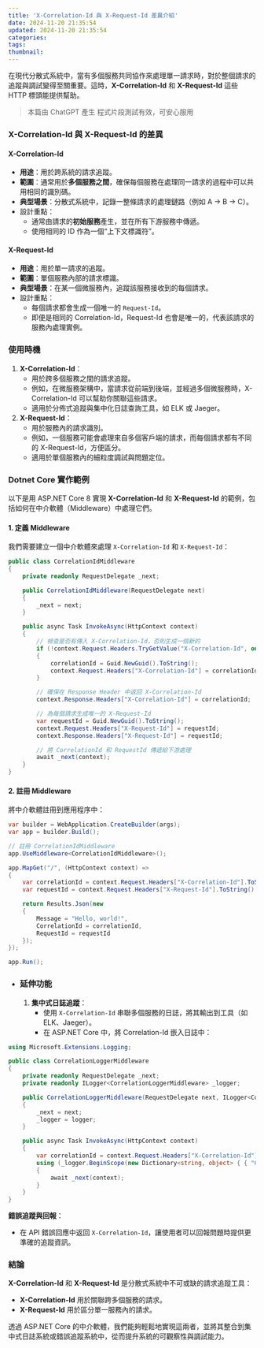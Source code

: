 ```yaml
---
title: 'X-Correlation-Id 與 X-Request-Id 差異介紹'
date: 2024-11-20 21:35:54
updated: 2024-11-20 21:35:54
categories:
tags:
thumbnail:
---
```


在現代分散式系統中，當有多個服務共同協作來處理單一請求時，對於整個請求的追蹤與調試變得至關重要。這時，**X-Correlation-Id** 和 **X-Request-Id** 這些 HTTP 標頭能提供幫助。

> 本篇由 ChatGPT 產生
> 程式片段測試有效，可安心服用

<!-- more -->

### X-Correlation-Id 與 X-Request-Id 的差異

#### **X-Correlation-Id**

- **用途**：用於跨系統的請求追蹤。
- **範圍**：通常用於**多個服務之間**，確保每個服務在處理同一請求的過程中可以共用相同的識別碼。
- **典型場景**：分散式系統中，記錄一整條請求的處理鏈路（例如 A -> B -> C）。
- 設計重點：
  - 通常由請求的**初始服務**產生，並在所有下游服務中傳遞。
  - 使用相同的 ID 作為一個“上下文標識符”。

#### **X-Request-Id**

- **用途**：用於單一請求的追蹤。
- **範圍**：單個服務內部的請求標識。
- **典型場景**：在某一個微服務內，追蹤該服務接收到的每個請求。
- 設計重點：
  - 每個請求都會生成一個唯一的 `Request-Id`。
  - 即便是相同的 Correlation-Id，Request-Id 也會是唯一的，代表該請求的服務內處理實例。

### 使用時機

1. **X-Correlation-Id**：
   - 用於跨多個服務之間的請求追蹤。
   - 例如，在微服務架構中，當請求從前端到後端，並經過多個微服務時，X-Correlation-Id 可以幫助你關聯這些請求。
   - 適用於分佈式追蹤與集中化日誌查詢工具，如 ELK 或 Jaeger。
2. **X-Request-Id**：
   - 用於服務內的請求識別。
   - 例如，一個服務可能會處理來自多個客戶端的請求，而每個請求都有不同的 X-Request-Id，方便區分。
   - 適用於單個服務內的細粒度調試與問題定位。

### Dotnet Core 實作範例

以下是用 ASP.NET Core 8 實現 **X-Correlation-Id** 和 **X-Request-Id** 的範例，包括如何在中介軟體（Middleware）中處理它們。

#### 1. **定義 Middleware**

我們需要建立一個中介軟體來處理 `X-Correlation-Id` 和 `X-Request-Id`：

```c#
public class CorrelationIdMiddleware
{
    private readonly RequestDelegate _next;

    public CorrelationIdMiddleware(RequestDelegate next)
    {
        _next = next;
    }

    public async Task InvokeAsync(HttpContext context)
    {
        // 檢查是否有傳入 X-Correlation-Id，否則生成一個新的
        if (!context.Request.Headers.TryGetValue("X-Correlation-Id", out var correlationId))
        {
            correlationId = Guid.NewGuid().ToString();
            context.Request.Headers["X-Correlation-Id"] = correlationId;
        }

        // 確保在 Response Header 中返回 X-Correlation-Id
        context.Response.Headers["X-Correlation-Id"] = correlationId;

        // 為每個請求生成唯一的 X-Request-Id
        var requestId = Guid.NewGuid().ToString();
        context.Request.Headers["X-Request-Id"] = requestId;
        context.Response.Headers["X-Request-Id"] = requestId;

        // 將 CorrelationId 和 RequestId 傳遞給下游處理
        await _next(context);
    }
}
```

#### 2. **註冊 Middleware**

將中介軟體註冊到應用程序中：

```c#
var builder = WebApplication.CreateBuilder(args);
var app = builder.Build();

// 註冊 CorrelationIdMiddleware
app.UseMiddleware<CorrelationIdMiddleware>();

app.MapGet("/", (HttpContext context) =>
{
    var correlationId = context.Request.Headers["X-Correlation-Id"].ToString();
    var requestId = context.Request.Headers["X-Request-Id"].ToString();

    return Results.Json(new
    {
        Message = "Hello, world!",
        CorrelationId = correlationId,
        RequestId = requestId
    });
});

app.Run();
```

- ### 延伸功能

  1. **集中式日誌追蹤**：
     - 使用 `X-Correlation-Id` 串聯多個服務的日誌，將其輸出到工具（如 ELK、Jaeger）。
     - 在 ASP.NET Core 中，將 Correlation-Id 嵌入日誌中：

```c#
using Microsoft.Extensions.Logging;

public class CorrelationLoggerMiddleware
{
    private readonly RequestDelegate _next;
    private readonly ILogger<CorrelationLoggerMiddleware> _logger;

    public CorrelationLoggerMiddleware(RequestDelegate next, ILogger<CorrelationLoggerMiddleware> logger)
    {
        _next = next;
        _logger = logger;
    }

    public async Task InvokeAsync(HttpContext context)
    {
        var correlationId = context.Request.Headers["X-Correlation-Id"].ToString();
        using (_logger.BeginScope(new Dictionary<string, object> { { "CorrelationId", correlationId } }))
        {
            await _next(context);
        }
    }
}
```

**錯誤追蹤與回報**：

- 在 API 錯誤回應中返回 `X-Correlation-Id`，讓使用者可以回報問題時提供更準確的追蹤資訊。

### 結論

**X-Correlation-Id** 和 **X-Request-Id** 是分散式系統中不可或缺的請求追蹤工具：

- **X-Correlation-Id** 用於關聯跨多個服務的請求。
- **X-Request-Id** 用於區分單一服務內的請求。

透過 ASP.NET Core 的中介軟體，我們能夠輕鬆地實現這兩者，並將其整合到集中式日誌系統或錯誤追蹤系統中，從而提升系統的可觀察性與調試能力。
